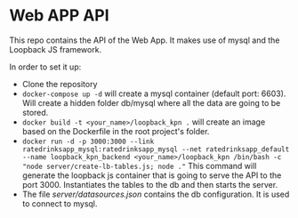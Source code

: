 # Web APP API

This repo contains the API of the Web App.
It makes use of mysql and the Loopback JS framework.

In order to set it up:
* Clone the repository
* `docker-compose up -d` will create a mysql container (default port: 6603). 
Will create a hidden folder db/mysql where all the data are going to be stored. 
* `docker build -t <your_name>/loopback_kpn .` will create an image based on the Dockerfile in the root project's folder.
* `docker run -d -p 3000:3000 --link ratedrinksapp_mysql:ratedrinksapp_mysql --net ratedrinksapp_default --name loopback_kpn_backend <your_name>/loopback_kpn /bin/bash -c "node server/create-lb-tables.js; node ."`
This command will generate the loopback js container that is going to serve the API to the port 3000. Instantiates the tables
to the db and then starts the server.
* The file _server/datasources.json_ contains the db configuration. It is used to connect to mysql.
